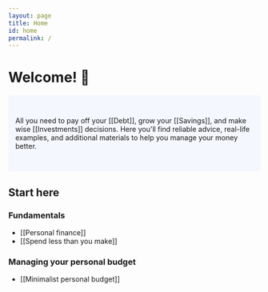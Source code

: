 ```yaml
---
layout: page
title: Home
id: home
permalink: /
---
```


# Welcome! 💸

<p style="padding: 3em 1em; background: #f5f7ff; border-radius: 4px;">
  All you need to pay off your [[Debt]], grow your [[Savings]], and make wise [[Investments]] decisions. Here you'll find reliable advice, real-life examples, and additional materials to help you manage your money better.
</p>

## Start here

### Fundamentals
- [[Personal finance]]
- [[Spend less than you make]]

### Managing your personal budget
- [[Minimalist personal budget]]

<style>
  .wrapper {
    max-width: 46em;
  }
</style>
